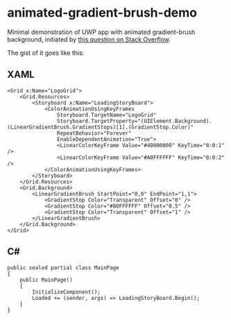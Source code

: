 # animated-gradient-brush-demo

Minimal demonstration of UWP app with animated gradient-brush background,
initiated by [this question on Stack Overflow](http://stackoverflow.com/questions/40492454/animating-a-gradientbrush-in-uwp/40583903?noredirect=1#comment72017221_40583903).

The gist of it goes like this:

## XAML

    <Grid x:Name="LogoGrid">
        <Grid.Resources>
            <Storyboard x:Name="LoadingStoryBoard">
                <ColorAnimationUsingKeyFrames
                    Storyboard.TargetName="LogoGrid"
                    Storyboard.TargetProperty="(UIElement.Background).(LinearGradientBrush.GradientStops)[1].(GradientStop.Color)"
                    RepeatBehavior="Forever"
                    EnableDependentAnimation="True">
                    <LinearColorKeyFrame Value="#40000000" KeyTime="0:0:1" />
                    <LinearColorKeyFrame Value="#A0FFFFFF" KeyTime="0:0:2" />
                </ColorAnimationUsingKeyFrames>
            </Storyboard>
        </Grid.Resources>
        <Grid.Background>
            <LinearGradientBrush StartPoint="0,0" EndPoint="1,1">
                <GradientStop Color="Transparent" Offset="0" />
                <GradientStop Color="#80FFFFFF" Offset="0.5" />
                <GradientStop Color="Transparent" Offset="1" />
            </LinearGradientBrush>
        </Grid.Background>
    </Grid>

## C#

    public sealed partial class MainPage
    {
        public MainPage()
        {
            InitializeComponent();
            Loaded += (sender, args) => LoadingStoryBoard.Begin();
        }
    }
